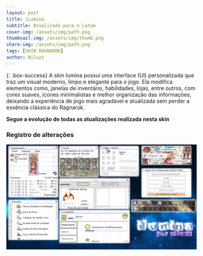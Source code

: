 ```yaml
---
layout: post
title: iLumina
subtitle: Atualizada para o Latam
cover-img: /assets/img/path.png
thumbnail-img: /assets/img/thumb.png
share-img: /assets/img/path.png
tags: [SKIN RAGNAROK]
author: Niluzz
---
```


{: .box-success}
A skin Iumina possui uma interface (UI) personalizada que traz um visual moderno, limpo e elegante para o jogo. Ela modifica elementos como, janelas de inventário, habilidades, lojas, entre outros, com cores suaves, ícones minimalistas e melhor organização das informações, deixando a experiência de jogo mais agradável e atualizada sem perder a essência clássica do Ragnarok.

**Segue a evolução de todas as atualizações realizada nesta skin**

### Registro de alterações

![ilumina](https://github.com/niluzz/ilumina-skin-latam/blob/main/assets/img/ilumina.png)
